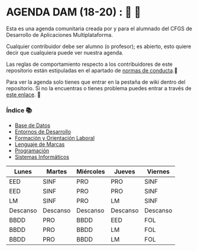 # AGENDA DAM (18-20) : :notebook_with_decorative_cover:  :pencil:
Esta es una agenda comunitaria creada por y para el alumnado del CFGS de Desarrollo de Aplicaciones Multiplataforma.

Cualquier contribuidor debe ser alumno (o profesor); es abierto, esto quiere decir que cualquiera puede ver nuestra agenda.

Las reglas de comportamiento respecto a los contribuidores de este repositorio están estipuladas en el apartado de [normas de conducta]().:straight_ruler:

Para ver la agenda solo tienes que entrar en la pestaña de wiki dentro del repositorio. Si no la encuentras o tienes problema puedes entrar a través de [este enlace](https://github.com/Jose-Robles/AGENDA_DAM_18-20/wiki). :open_file_folder:

### Índice :books:
* [Base de Datos](https://github.com/Jose-Robles/AGENDA_DAM_18-20/wiki/Base-De-Datos)
* [Entornos de Desarrollo](https://github.com/Jose-Robles/AGENDA_DAM_18-20/wiki/Entornos-de-Desarrollo)
* [Formación y Orientación Laboral](https://github.com/Jose-Robles/AGENDA_DAM_18-20/wiki/Formaci%C3%B3n-y-Orientaci%C3%B3n-Laboral)
* [Lenguaje de Marcas](https://github.com/Jose-Robles/AGENDA_DAM_18-20/wiki/Lenguaje-de-Marcas)
* [Programación](https://github.com/Jose-Robles/AGENDA_DAM_18-20/wiki/Programaci%C3%B3n)
* [Sistemas Informáticos](https://github.com/Jose-Robles/AGENDA_DAM_18-20/wiki/Sistemas-Inform%C3%A1ticos)

| Lunes  | Martes | Miércoles | Jueves | Viernes |
| ------------- | ------------- | ------------- | ------------- | ------------- |
| EED  | SINF  | PRO  | PRO  | SINF  |
| EED  | SINF  | PRO  | PRO  | SINF  |
| LM  | SINF  | PRO  | LM  | SINF  |
| Descanso  | Descanso  | Descanso  | Descanso  | Descanso  |
| BBDD  | PRO  | BBDD  | EED  | FOL  |
| BBDD  | PRO  | BBDD  | LM  | FOL  |
| BBDD  | PRO  | BBDD  | LM  | FOL  |
